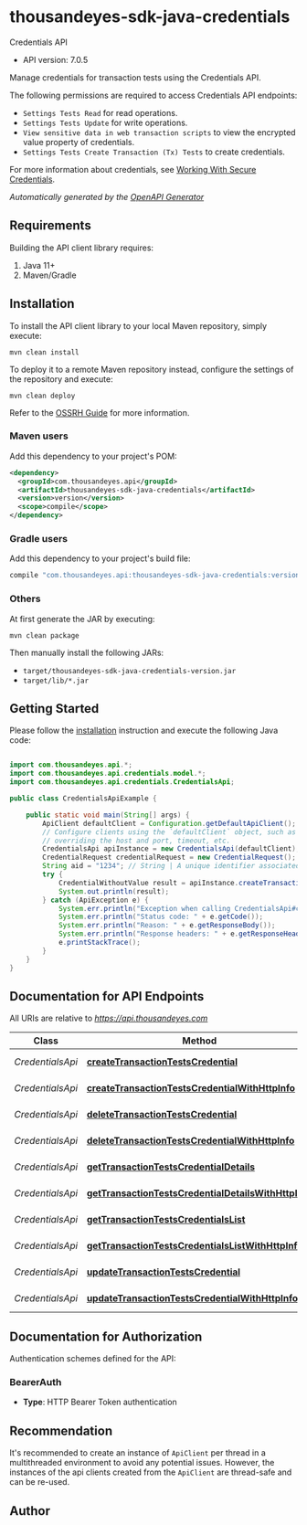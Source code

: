 # thousandeyes-sdk-java-credentials

Credentials API

- API version: 7.0.5

Manage credentials for transaction tests using the Credentials API.

The following permissions are required to access Credentials API endpoints:

* `Settings Tests Read` for read operations.
* `Settings Tests Update` for write operations.
* `View sensitive data in web transaction scripts` to view the encrypted value property of credentials.
* `Settings Tests Create Transaction (Tx) Tests` to create credentials.

For more information about credentials, see [Working With Secure Credentials](https://docs.thousandeyes.com/product-documentation/browser-synthetics/transaction-tests/getting-started/working-with-secure-credentials).



*Automatically generated by the [OpenAPI Generator](https://openapi-generator.tech)*

## Requirements

Building the API client library requires:

1. Java 11+
2. Maven/Gradle

## Installation

To install the API client library to your local Maven repository, simply execute:

```shell
mvn clean install
```

To deploy it to a remote Maven repository instead, configure the settings of the repository and execute:

```shell
mvn clean deploy
```

Refer to the [OSSRH Guide](http://central.sonatype.org/pages/ossrh-guide.html) for more information.

### Maven users

Add this dependency to your project's POM:

```xml
<dependency>
  <groupId>com.thousandeyes.api</groupId>
  <artifactId>thousandeyes-sdk-java-credentials</artifactId>
  <version>version</version>
  <scope>compile</scope>
</dependency>
```

### Gradle users

Add this dependency to your project's build file:

```groovy
compile "com.thousandeyes.api:thousandeyes-sdk-java-credentials:version"
```

### Others

At first generate the JAR by executing:

```shell
mvn clean package
```

Then manually install the following JARs:

- `target/thousandeyes-sdk-java-credentials-version.jar`
- `target/lib/*.jar`

## Getting Started

Please follow the [installation](#installation) instruction and execute the following Java code:

```java

import com.thousandeyes.api.*;
import com.thousandeyes.api.credentials.model.*;
import com.thousandeyes.api.credentials.CredentialsApi;

public class CredentialsApiExample {

    public static void main(String[] args) {
        ApiClient defaultClient = Configuration.getDefaultApiClient();
        // Configure clients using the `defaultClient` object, such as
        // overriding the host and port, timeout, etc.
        CredentialsApi apiInstance = new CredentialsApi(defaultClient);
        CredentialRequest credentialRequest = new CredentialRequest(); // CredentialRequest | 
        String aid = "1234"; // String | A unique identifier associated with your account group. You can retrieve your `AccountGroupId` from the `/account-groups` endpoint. Note that you must be assigned to the target account group. Specifying this parameter without being assigned to the target account group will result in an error response.
        try {
            CredentialWithoutValue result = apiInstance.createTransactionTestsCredential(credentialRequest, aid);
            System.out.println(result);
        } catch (ApiException e) {
            System.err.println("Exception when calling CredentialsApi#createTransactionTestsCredential");
            System.err.println("Status code: " + e.getCode());
            System.err.println("Reason: " + e.getResponseBody());
            System.err.println("Response headers: " + e.getResponseHeaders());
            e.printStackTrace();
        }
    }
}

```

## Documentation for API Endpoints

All URIs are relative to *https://api.thousandeyes.com*

Class | Method | HTTP request | Description
------------ | ------------- | ------------- | -------------
*CredentialsApi* | [**createTransactionTestsCredential**](docs/CredentialsApi.md#createTransactionTestsCredential) | **POST** /v7/credentials | Create credential
*CredentialsApi* | [**createTransactionTestsCredentialWithHttpInfo**](docs/CredentialsApi.md#createTransactionTestsCredentialWithHttpInfo) | **POST** /v7/credentials | Create credential
*CredentialsApi* | [**deleteTransactionTestsCredential**](docs/CredentialsApi.md#deleteTransactionTestsCredential) | **DELETE** /v7/credentials/{id} | Delete credential
*CredentialsApi* | [**deleteTransactionTestsCredentialWithHttpInfo**](docs/CredentialsApi.md#deleteTransactionTestsCredentialWithHttpInfo) | **DELETE** /v7/credentials/{id} | Delete credential
*CredentialsApi* | [**getTransactionTestsCredentialDetails**](docs/CredentialsApi.md#getTransactionTestsCredentialDetails) | **GET** /v7/credentials/{id} | Retrieve credential
*CredentialsApi* | [**getTransactionTestsCredentialDetailsWithHttpInfo**](docs/CredentialsApi.md#getTransactionTestsCredentialDetailsWithHttpInfo) | **GET** /v7/credentials/{id} | Retrieve credential
*CredentialsApi* | [**getTransactionTestsCredentialsList**](docs/CredentialsApi.md#getTransactionTestsCredentialsList) | **GET** /v7/credentials | List credentials
*CredentialsApi* | [**getTransactionTestsCredentialsListWithHttpInfo**](docs/CredentialsApi.md#getTransactionTestsCredentialsListWithHttpInfo) | **GET** /v7/credentials | List credentials
*CredentialsApi* | [**updateTransactionTestsCredential**](docs/CredentialsApi.md#updateTransactionTestsCredential) | **PUT** /v7/credentials/{id} | Update credential
*CredentialsApi* | [**updateTransactionTestsCredentialWithHttpInfo**](docs/CredentialsApi.md#updateTransactionTestsCredentialWithHttpInfo) | **PUT** /v7/credentials/{id} | Update credential


<a id="documentation-for-authorization"></a>
## Documentation for Authorization


Authentication schemes defined for the API:
<a id="BearerAuth"></a>
### BearerAuth


- **Type**: HTTP Bearer Token authentication


## Recommendation

It's recommended to create an instance of `ApiClient` per thread in a multithreaded environment to avoid any potential issues.
However, the instances of the api clients created from the `ApiClient` are thread-safe and can be re-used.

## Author



